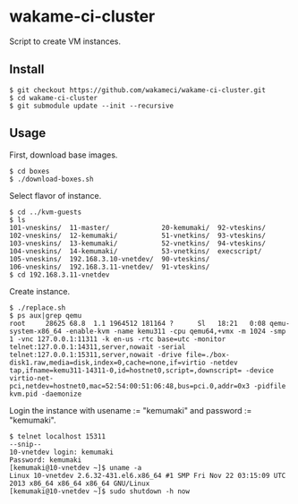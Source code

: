 # wakame-ci-cluster

Script to create VM instances.

## Install

```
$ git checkout https://github.com/wakameci/wakame-ci-cluster.git
$ cd wakame-ci-cluster
$ git submodule update --init --recursive
```

## Usage

First, download base images.


```
$ cd boxes
$ ./download-boxes.sh
```

Select flavor of instance.

```
$ cd ../kvm-guests
$ ls
101-vneskins/  11-master/             20-kemumaki/  92-vteskins/
102-vneskins/  12-kemumaki/           51-vnetkins/  93-vteskins/
103-vneskins/  13-kemumaki/           52-vnetkins/  94-vteskins/
104-vneskins/  14-kemumaki/           53-vnetkins/  execscript/
105-vneskins/  192.168.3.10-vnetdev/  90-vteskins/
106-vneskins/  192.168.3.11-vnetdev/  91-vteskins/
$ cd 192.168.3.11-vnetdev
```

Create instance.

```
$ ./replace.sh
$ ps aux|grep qemu
root     28625 68.8  1.1 1964512 181164 ?      Sl   18:21   0:08 qemu-system-x86_64 -enable-kvm -name kemu311 -cpu qemu64,+vmx -m 1024 -smp 1 -vnc 127.0.0.1:11311 -k en-us -rtc base=utc -monitor telnet:127.0.0.1:14311,server,nowait -serial telnet:127.0.0.1:15311,server,nowait -drive file=./box-disk1.raw,media=disk,index=0,cache=none,if=virtio -netdev tap,ifname=kemu311-14311-0,id=hostnet0,script=,downscript= -device virtio-net-pci,netdev=hostnet0,mac=52:54:00:51:06:48,bus=pci.0,addr=0x3 -pidfile kvm.pid -daemonize
```

Login the instance with usename := "kemumaki" and password := "kemumaki".

```
$ telnet localhost 15311
--snip--
10-vnetdev login: kemumaki
Password: kemumaki
[kemumaki@10-vnetdev ~]$ uname -a
Linux 10-vnetdev 2.6.32-431.el6.x86_64 #1 SMP Fri Nov 22 03:15:09 UTC 2013 x86_64 x86_64 x86_64 GNU/Linux
[kemumaki@10-vnetdev ~]$ sudo shutdown -h now
```
